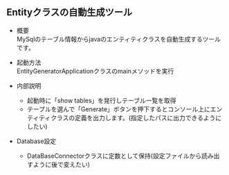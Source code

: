 ## Entityクラスの自動生成ツール  
  
- 概要  
MySqlのテーブル情報からjavaのエンティティクラスを自動生成するツールです。  
  
- 起動方法  
EntityGeneratorApplicationクラスのmainメソッドを実行  
  
- 内部説明  
  - 起動時に「show tables」を発行しテーブル一覧を取得  
  - テーブルを選んで「Generate」ボタンを押下するとコンソール上にエンティティクラスの定義を出力します。(指定したパスに出力できるようにしたい)  
  
- Database設定
  - DataBaseConnectorクラスに定数として保持(設定ファイルから読み出すように後で変えたい)  
